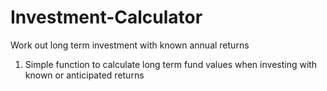 # Investment-Calculator
Work out long term investment with known annual returns


1) Simple function to calculate long term fund values when investing with known or anticipated returns
